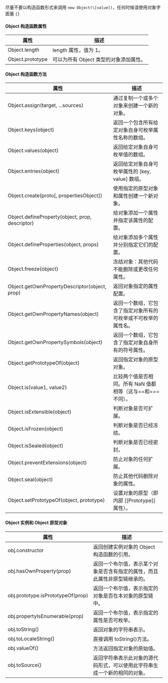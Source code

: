 尽量不要以构造函数形式来调用 `new Object(\[value])`，任何时候请使用对象字面量
`{}`

#### Object 构造函数属性

| 属性	             | 描述                     |
| ---                | ---                     |
| Object.length	     | length 属性，值为 1。 |
| Object.prototype	 | 可以为所有 Object 类型的对象添加属性。 |

#### Object 构造函数方法

| 属性	                                         | 描述                     |
| ---                                            | ---                     |  
| Object.assign(target, ...sources)              |通过复制一个或多个对象来创建一个新的对象。 |
| Object.keys(object)                            |返回一个包含所有给定对象自身可枚举属性名称的数组。 |
| Object.values(object)                          |返回给定对象自身可枚举值的数组。 |
| Object.entries(object)                         |返回给定对象自身可枚举属性的 \[key, value] 数组。 |
| Object.create(proto\[, propertiesObject])      |使用指定的原型对象和属性创建一个新对象。 |
| Object.defineProperty(object, prop, descriptor)|给对象添加一个属性并指定该属性的配置。 |
| Object.defineProperties(object, props)         |给对象添加多个属性并分别指定它们的配置。 |
| Object.freeze(object)                          |冻结对象：其他代码不能删除或更改任何属性。 |
| Object.getOwnPropertyDescriptor(object, prop)  |返回对象指定的属性配置。 |
| Object.getOwnPropertyNames(object)             |返回一个数组，它包含了指定对象所有的可枚举或不可枚举的属性名。 |
| Object.getOwnPropertySymbols(object)           |返回一个数组，它包含了指定对象自身所有的符号属性。 |
| Object.getPrototypeOf(object)                  |返回指定对象的原型对象。 |
| Object.is(value1, value2)                      |比较两个值是否相同。所有 NaN 值都相等（这与==和===不同）。 |
| Object.isExtensible(object)                    |判断对象是否可扩展。 |
| Object.isFrozen(object)                        |判断对象是否已经冻结。 |
| Object.isSealed(object)                        |判断对象是否已经密封。 |
| Object.preventExtensions(object)               |防止对象的任何扩展。 |
| Object.seal(object)                            |防止其他代码删除对象的属性。 |
| Object.setPrototypeOf(object, prototype)       |设置对象的原型（即内部 \[\[Prototype]] 属性）。 |


#### Object 实例和 Object 原型对象

| 属性	                           | 描述                     |
| ---                              | ---                     |  
| obj.constructor                  |返回创建实例对象的 Object 构造函数的引用。 |
| obj.hasOwnProperty(prop)         |返回一个布尔值，表示某个对象是否含有指定的属性，而且此属性非原型链继承的。 |
| obj.prototype.isPrototypeOf(prop)|返回一个布尔值，表示指定的对象是否在本对象的原型链中。 |
| obj.propertyIsEnumerable(prop)   |返回一个布尔值，表示指定的属性是否可枚举。 |
| obj.toString()                   |返回对象的字符串表示。 |
| obj.toLocaleString()             |直接调用 toString()方法。 |
| obj.valueOf()                    |方法返回指定对象的原始值。 |
| obj.toSource()                   |返回字符串表示此对象的源代码形式，可以使用此字符串生成一个新的相同的对象。 |
